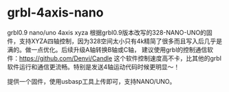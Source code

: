 # grbl-4axis-nano
grbl0.9
nano/uno
4axis xyza
根据grbl0.9版本改写的328-NANO-UNO的固件，支持XYZA四轴控制，因为328空间太小只有4k精简了很多而且写入后几乎是满的。做一点优化。后续升级A轴转换B轴或C轴，
建议使用grbl的控制通信软件：https://github.com/Denvi/Candle
这个软件控制速度高不卡，比其他的grbl软件运行和通信更流畅。特别是发送4轴运动代码时候更明显～！

提供一个固件，使用usbasp工具上传即可，支持NANO/UNO。

